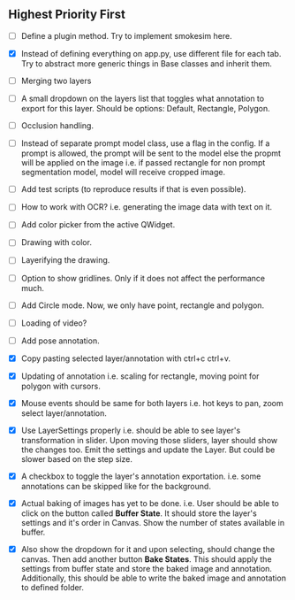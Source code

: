 Highest Priority First
----------------------
- [ ] Define a plugin method. Try to implement smokesim here.
- [x] Instead of defining everything on app.py, use different file for each tab. Try to abstract more generic things in Base classes and inherit them.
- [ ] Merging two layers
- [ ] A small dropdown on the layers list that toggles what annotation to export for this layer. Should be options: Default, Rectangle, Polygon.
- [ ] Occlusion handling.
- [ ] Instead of separate prompt model class, use a flag in the config. If a prompt is allowed, the prompt will be sent to the model else the propmt will be applied on the image i.e. if passed rectangle for non prompt segmentation model, model will receive cropped image.
- [ ] Add test scripts (to reproduce results if that is even possible).
- [ ] How to work with OCR? i.e. generating the image data with text on it.
- [ ] Add color picker from the active QWidget.
- [ ] Drawing with color.
- [ ] Layerifying the drawing.
- [ ] Option to show gridlines. Only if it does not affect the performance much.
- [ ] Add Circle mode. Now, we only have point, rectangle and polygon.
- [ ] Loading of video?
- [ ] Add pose annotation.


- [x] Copy pasting selected layer/annotation with ctrl+c ctrl+v.
- [x] Updating of annotation i.e. scaling for rectangle, moving point for polygon with cursors.
- [x] Mouse events should be same for both layers i.e. hot keys to pan, zoom select layer/annotation.
- [x] Use LayerSettings properly i.e. should be able to see layer's transformation in slider. Upon moving those sliders, layer should show the changes too. Emit the settings and update the Layer. But could be slower based on the step size.
- [x] A checkbox to toggle the layer's annotation exportation. i.e. some annotations can be skipped like for the background.
- [x] Actual baking of images has yet to be done. i.e. User should be able to click on the button called **Buffer State**. It should store the layer's settings and it's order in Canvas. Show the number of states available in buffer. 
- [x] Also show the dropdown for it and upon selecting, should change the canvas. Then add another button **Bake States**. This should apply the settings from buffer state and store the baked image and annotation. Additionally, this should be able to write the baked image and annotation to defined folder.
